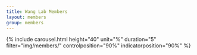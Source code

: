 ```yaml
---
title: Wang Lab Members
layout: members
group: members
---
```


{% include carousel.html height="40" unit="%" duration="5" filter="img/members/" controlposition="90%" indicatorposition="90%" %}
